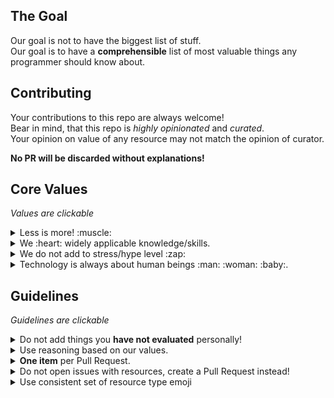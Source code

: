 ## The Goal
Our goal is not to have the biggest list of stuff.  
Our goal is to have a **comprehensible** list of most valuable things any programmer should know about.

## Contributing

Your contributions to this repo are always welcome!   
Bear in mind, that this repo is *highly opinionated* and *curated*.  
Your opinion on value of any resource may not match the opinion of curator. 

**No PR will be discarded without explanations!**


## Core Values
*Values are clickable*

<details><summary>Less is more! :muscle:</summary><p>

We :heart: simplicity.<br>
We :heart: essential stuff.<br>
This is why we strive to having less, but most valuable resources in the list.
</p></details>

<details><summary>We :heart: widely applicable knowledge/skills. </summary><p>

The world is not static. Everything changes.<br>
This is why we prioritize strategically valuable skills/knowledge.<br>
This is why there are so many philosophical resources in that list.
</p></details>

<details><summary>We do not add to stress/hype level :zap: </summary><p>

There are enough stress sources in everybody's lifes.<br>
We strive to be helpful without adding to the stress and creating hype.<br>
Most endless stream resources (forums, newsletters, blogs, communities) are noisy and create questionable value.<br>
Be mindful of that fact when adding resources.
</p></details>

<details><summary>Technology is always about human beings :man: :woman: :baby:.</summary><p>

We do not code in sake of coding. We code to solve other people's problems.<br>
This is why resources on soft skills are an essential part of that list.
</p></details>

## Guidelines
*Guidelines are clickable*

<details><summary>Do not add things you <b>have not evaluated</b> personally!</summary><p>

Use your critical thinking to filter out non-essential stuff.  
Give honest arguments for why the resource should be included.  
Have you read this book? 
Can you give a short article? 
</p></details>

<details><summary>Use reasoning based on our values.</summary><p>

Before adding any resource, answer this questions to yourself: 
- Will it make every programmer a better human being? 
- Will it change the quality of programmer's work? 
- Will it change the quality of programmer's life? 
- Would you personally recommend this resource to your friend, starting on software development career?

</p></details>

<details><summary><b>One item</b> per Pull Request.</summary><p>

There may be a discussion related to an item you want to add.  
Adding just a single item per pull request makes it much easier for everyone involved.
</p></details>

<details><summary>Do not open issues with resources, create a Pull Request instead!</summary><p>

It is just easier to discuss and decide on a resource within a Pull Request.
</p></details>

<details><summary>Use consistent set of resource type emoji</summary><p>

🎥 - Video/Talk  
📖 - Book  
📄 - Online article  
📜 - Paper/Document
📚 - Hard copy books
📰 - News source
✅ - Checklist
☑️ - Legal checklist (licensing etc)
💻 - Online courses/instructionals
💾 - Code, code examples/demos
🌐 - Networks/networking
💬 - Forums/Discussions
⚡️ - Popular tools, fast growing
🔧 - Services
🔗 - Code practice
🏠 - Work from home/remote




</p></details>

